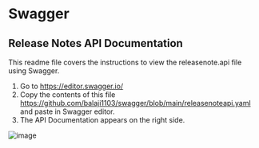 # Swagger

## Release Notes API Documentation

This readme file covers the instructions to view the releasenote.api file using Swagger.

1. Go to https://editor.swagger.io/
2. Copy the contents of this file https://github.com/balaji1103/swagger/blob/main/releasenoteapi.yaml and paste in Swagger editor.
3. The API Documentation appears on the right side.

![image](https://user-images.githubusercontent.com/3941590/196897207-ed1948b5-747b-4df6-8f9e-9a9b78b9d317.png)

